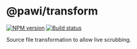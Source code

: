 # @pawi/transform

[![NPM version][npm-image]][npm-url]
[![Build status][travis-image]][travis-url]

[npm-image]: https://img.shields.io/npm/v/@pawi/transform.svg?style=flat
[npm-url]: https://npmjs.org/package/@pawi/transform
[travis-image]: https://img.shields.io/travis/pawijs/pawi.svg?style=flat
[travis-url]: https://travis-ci.org/pawijs/pawi

Source file transformation to allow live scrubbing.
